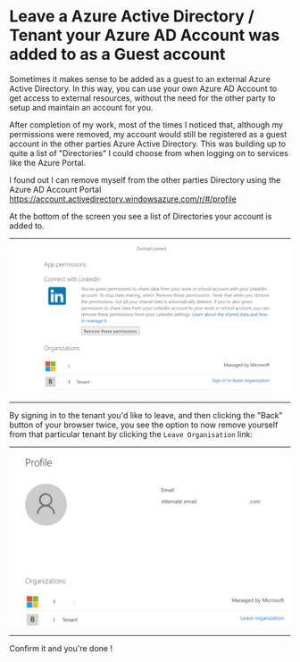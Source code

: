 # Leave a Azure Active Directory / Tenant your Azure AD Account was added to as a Guest account

Sometimes it makes sense to be added as a guest to an external Azure Active Directory. In this way, you can use your own Azure AD Account to get access to external resources, without the need for the other party to setup and maintain an account for you.

After completion of my work, most of the times I noticed that, although my permissions were removed, my account would still be registered as a guest account in the other parties Azure Active Directory. This was building up to quite a list of "Directories" I could choose from when logging on to services like the Azure Portal.

I found out I can remove myself from the other parties Directory using the Azure AD Account Portal https://account.activedirectory.windowsazure.com/r/#/profile 

At the bottom of the screen you see a list of Directories your account is added to. 

----------------

![Screenshot](https://github.com/verboompj/Other/blob/master/Pictures/Capture2.PNG)

-----------------

By signing in to the tenant you'd like to leave, and then clicking the "Back" button of your browser twice, you see the option to now remove yourself from that particular tenant by clicking the `Leave Organisation` link:

----------------

![Screenshot](https://github.com/verboompj/Other/blob/master/Pictures/Capture3.PNG)

-----------------

Confirm it and you're done ! 

